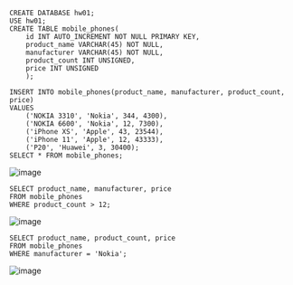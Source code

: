 ```mySQL
CREATE DATABASE hw01;
USE hw01;
CREATE TABLE mobile_phones(
	id INT AUTO_INCREMENT NOT NULL PRIMARY KEY,
    product_name VARCHAR(45) NOT NULL,
    manufacturer VARCHAR(45) NOT NULL,
    product_count INT UNSIGNED,
    price INT UNSIGNED
    );
    
INSERT INTO mobile_phones(product_name, manufacturer, product_count, price)
VALUES
	('NOKIA 3310', 'Nokia', 344, 4300),
	('NOKIA 6600', 'Nokia', 12, 7300),
    ('iPhone XS', 'Apple', 43, 23544),
    ('iPhone 11', 'Apple', 12, 43333),
    ('P20', 'Huawei', 3, 30400);
SELECT * FROM mobile_phones;
```

![image](https://user-images.githubusercontent.com/118007838/226559643-9415adc7-909f-46dc-9006-f5aa42e7800b.png)

```mySQL
SELECT product_name, manufacturer, price
FROM mobile_phones
WHERE product_count > 12;
```

![image](https://user-images.githubusercontent.com/118007838/226561946-6c44108e-8988-4465-9699-ca5bdf7478d5.png)

```mySQL
SELECT product_name, product_count, price
FROM mobile_phones
WHERE manufacturer = 'Nokia';
```

![image](https://user-images.githubusercontent.com/118007838/226561580-57b0d9a7-303f-47a6-b794-23ba7cf10ea2.png)
